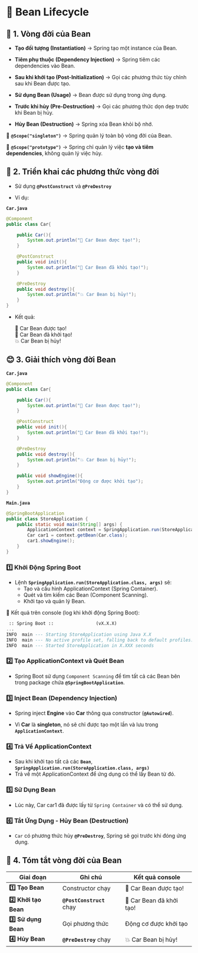 # 🌱 Bean Lifecycle

## **📌 1. Vòng đời của Bean**

- **Tạo đối tượng (Instantiation)** → Spring tạo một instance của Bean.

- **Tiêm phụ thuộc (Dependency Injection)** → Spring tiêm các dependencies vào Bean.

- **Sau khi khởi tạo (Post-Initialization)** → Gọi các phương thức tùy chỉnh sau khi Bean được tạo.

- **Sử dụng Bean (Usage)** → Bean được sử dụng trong ứng dụng.

- **Trước khi hủy (Pre-Destruction)** → Gọi các phương thức dọn dẹp trước khi Bean bị hủy.

- **Hủy Bean (Destruction)** → Spring xóa Bean khỏi bộ nhớ.

📌 **`@Scope("singleton")`** → Spring quản lý toàn bộ vòng đời của Bean.

📌 **`@Scope("prototype")`** → Spring chỉ quản lý việc **tạo và tiêm dependencies**, không quản lý việc hủy.

## **🔹 2. Triển khai các phương thức vòng đời**

- Sử dụng **`@PostConstruct`** và **`@PreDestroy`**

- Ví dụ:

**`Car.java`**

```java
@Component
public class Car{

    public Car(){
        System.out.println("🚗 Car Bean được tạo!");
    }

    @PostConstruct
    public void init(){
        System.out.println("🔧 Car Bean đã khởi tạo!");
    }

    @PreDestroy
    public void destroy(){
        System.out.println("💥 Car Bean bị hủy!");
    }
}
```

- Kết quả:

  🚗 Car Bean được tạo!  
   🔧 Car Bean đã khởi tạo!  
   💥 Car Bean bị hủy!

## **😊 3. Giải thích vòng đời Bean**

**`Car.java`**

```java
@Component
public class Car{

    public Car(){
        System.out.println("🚗 Car Bean được tạo!");
    }

    @PostConstruct
    public void init(){
        System.out.println("🔧 Car Bean đã khởi tạo!");
    }

    @PreDestroy
    public void destroy(){
        System.out.println("💥 Car Bean bị hủy!");
    }

    public void showEngine(){
        System.out.println("Động cơ được khởi tạo");
    }
}
```

**`Main.java`**

```java
@SpringBootApplication
public class StoreApplication {
	public static void main(String[] args) {
		ApplicationContext context = SpringApplication.run(StoreApplication.class, args);
		Car car1 = context.getBean(Car.class);
		car1.showEngine();
	}
}
```

### **1️⃣ Khởi Động Spring Boot**

- Lệnh **`SpringApplication.run(StoreApplication.class, args)`** sẽ:
  - Tạo và cấu hình ApplicationContext (Spring Container).
  - Quét và tìm kiếm các Bean (Component Scanning).
  - Khởi tạo và quản lý Bean.

📌 Kết quả trên console (log khi khởi động Spring Boot):

```sql
 :: Spring Boot ::                (vX.X.X)
...
INFO  main --- Starting StoreApplication using Java X.X
INFO  main --- No active profile set, falling back to default profiles: default
INFO  main --- Started StoreApplication in X.XXX seconds
```

### **2️⃣ Tạo ApplicationContext và Quét Bean**

- Spring Boot sử dụng `Component Scanning` để tìm tất cả các Bean bên trong package chứa **`@SpringBootApplication`**.

### **3️⃣ Inject Bean (Dependency Injection)**

- Spring inject **Engine** vào **Car** thông qua constructor (**`@Autowired`**).

- Vì **Car** là **singleton**, nó sẽ chỉ được tạo một lần và lưu trong **`ApplicationContext`**.

### **4️⃣ Trả Về ApplicationContext**

- Sau khi khởi tạo tất cả các **`Bean`**, **`SpringApplication.run(StoreApplication.class, args)`**
- Trả về một ApplicationContext để ứng dụng có thể lấy Bean từ đó.

### **5️⃣ Sử Dụng Bean**

- Lúc này, Car car1 đã được lấy từ `Spring Container` và có thể sử dụng.

### **6️⃣ Tắt Ứng Dụng - Hủy Bean (Destruction)**

- `Car` có phương thức hủy **`@PreDestroy`**, Spring sẽ gọi trước khi đóng ứng dụng.

## **🔄 4. Tóm tắt vòng đời của Bean**

| **Giai đoạn**        | **Ghi chú**               | **Kết quả console**      |
| -------------------- | ------------------------- | ------------------------ |
| **1️⃣ Tạo Bean**      | Constructor chạy          | 🚗 Car Bean được tạo!    |
| **2️⃣ Khởi tạo Bean** | **`@PostConstruct`** chạy | 🔧 Car Bean đã khởi tạo! |
| **3️⃣ Sử dụng Bean**  | Gọi phương thức           | Động cơ được khởi tạo    |
| **4️⃣ Hủy Bean**      | **`@PreDestroy`** chạy    | 💥 Car Bean bị hủy!      |
